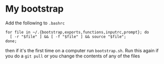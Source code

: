 # My bootstrap

Add the following to `.bashrc`

````
for file in ~/.{bootstrap,exports,functions,inputrc,prompt}; do
  [ -r "$file" ] && [ -f "$file" ] && source "$file";
done;
````

then if it's the first time on a computer run `bootstrap.sh`. Run this again if
you do a `git pull` or you change the contents of any of the files
